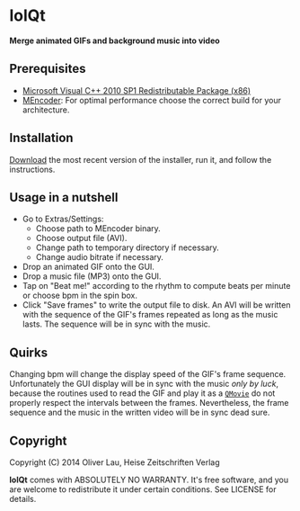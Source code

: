 # lolQt

**Merge animated GIFs and background music into video**

## Prerequisites

  * [Microsoft Visual C++ 2010 SP1 Redistributable Package (x86)](http://www.microsoft.com/de-de/download/details.aspx?id=8328)
  * [MEncoder](http://oss.netfarm.it/mplayer-win32.php): For optimal performance choose the correct build for your architecture.

## Installation

 [Download](https://drive.google.com/folderview?id=0B3S-OBO0P8GMMlJZNzFLVDY2bFE&usp=sharing) the most recent version of the installer, run it, and follow the instructions.

## Usage in a nutshell

  * Go to Extras/Settings:
    - Choose path to MEncoder binary.
    - Choose output file (AVI).
    - Change path to temporary directory if necessary.
    - Change audio bitrate if necessary.
  * Drop an animated GIF onto the GUI.
  * Drop a music file (MP3) onto the GUI.
  * Tap on "Beat me!" according to the rhythm to compute beats per minute or choose bpm in the spin box.
  * Click "Save frames" to write the output file to disk. An AVI will be written with the sequence of the GIF's frames repeated as long as the music lasts. The sequence will be in sync with the music.

## Quirks

Changing bpm will change the display speed of the GIF's frame sequence. Unfortunately the GUI display will be in sync with the music _only by luck_, because the routines used to read the GIF and play it as a [```QMovie```](http://qt-project.org/doc/qt-5/QMovie.html) do not properly respect the intervals between the frames. Nevertheless, the frame sequence and the music in the written video will be in sync dead sure.

## Copyright

Copyright (C) 2014 Oliver Lau, Heise Zeitschriften Verlag

**lolQt** comes with ABSOLUTELY NO WARRANTY. It's free software, and you are welcome to redistribute it under certain conditions. See LICENSE for details.
